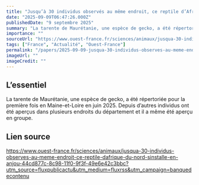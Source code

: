 ```yaml
---
title: "Jusqu’à 30 individus observés au même endroit, ce reptile d’Afrique du Nord s’installe en Anjou"
date: "2025-09-09T06:47:26.000Z"
publishedDate: "9 septembre 2025"
summary: "La tarente de Maurétanie, une espèce de gecko, a été répertoriée pour la première fois en Maine-et-Loire en juin 2025. Depuis d’autres individus ont été aperçus dans plusieurs endroits du département et il a même été aperçu en groupe."
importance: ""
sourceUrl: "https://www.ouest-france.fr/sciences/animaux/jusqua-30-individus-observes-au-meme-endroit-ce-reptile-dafrique-du-nord-sinstalle-en-anjou-44cd877c-8c98-11f0-9f3f-49e6e42c3bbc?utm_source=fluxpublicactu&utm_medium=fluxrss&utm_campaign=banquedecontenu"
tags: ["France", "Actualité", "Ouest-France"]
permalink: "/papers/2025-09-09-jusqua-30-individus-observes-au-meme-endroit-ce-reptile-dafrique-du-nord-sinstalle-en-anjou"
imageUrl: ""
imageCredit: ""
---
```


## L’essentiel

La tarente de Maurétanie, une espèce de gecko, a été répertoriée pour la première fois en Maine-et-Loire en juin 2025. Depuis d’autres individus ont été aperçus dans plusieurs endroits du département et il a même été aperçu en groupe.

## Lien source

https://www.ouest-france.fr/sciences/animaux/jusqua-30-individus-observes-au-meme-endroit-ce-reptile-dafrique-du-nord-sinstalle-en-anjou-44cd877c-8c98-11f0-9f3f-49e6e42c3bbc?utm_source=fluxpublicactu&utm_medium=fluxrss&utm_campaign=banquedecontenu
